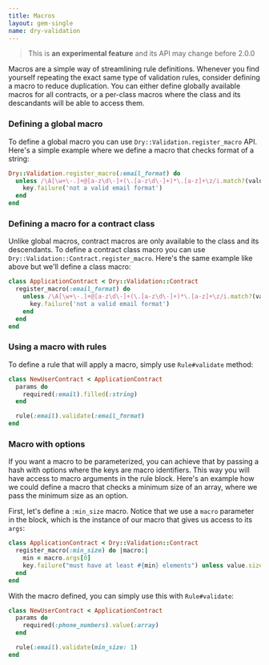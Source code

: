 ```yaml
---
title: Macros
layout: gem-single
name: dry-validation
---
```


> This is **an experimental feature** and its API may change before 2.0.0

Macros are a simple way of streamlining rule definitions. Whenever you find yourself repeating the exact same type of validation rules, consider defining a macro to reduce duplication. You can either define globally available macros for all contracts, or a per-class macros where the class and its descandants will be able to access them.

### Defining a global macro

To define a global macro you can use `Dry::Validation.register_macro` API. Here's a simple example where we define a macro that checks format of a string:

``` ruby
Dry::Validation.register_macro(:email_format) do
  unless /\A[\w+\-.]+@[a-z\d\-]+(\.[a-z\d\-]+)*\.[a-z]+\z/i.match?(value)
    key.failure('not a valid email format')
  end
end
```

### Defining a macro for a contract class

Unlike global macros, contract macros are only available to the class and its descendants. To define a contract class macro you can use `Dry::Validation::Contract.register_macro`. Here's the same example like above but we'll define a class macro:

``` ruby
class ApplicationContract < Dry::Validation::Contract
  register_macro(:email_format) do
    unless /\A[\w+\-.]+@[a-z\d\-]+(\.[a-z\d\-]+)*\.[a-z]+\z/i.match?(value)
      key.failure('not a valid email format')
    end
  end
end
```

### Using a macro with rules

To define a rule that will apply a macro, simply use `Rule#validate` method:

```ruby
class NewUserContract < ApplicationContract
  params do
    required(:email).filled(:string)
  end

  rule(:email).validate(:email_format)
end
```

### Macro with options

If you want a macro to be parameterized, you can achieve that by passing a hash with options where the keys are macro identifiers. This way you will have access to macro arguments in the rule block. Here's an example how we could define a macro that checks a minimum size of an array, where we pass the minimum size as an option.

First, let's define a `:min_size` macro. Notice that we use a `macro` parameter in the block, which is the instance of our macro that gives us access to its `args`:

```ruby
class ApplicationContract < Dry::Validation::Contract
  register_macro(:min_size) do |macro:|
    min = macro.args[0]
    key.failure("must have at least #{min} elements") unless value.size >= min
  end
end
```

With the macro defined, you can simply use this with `Rule#validate`:

```ruby
class NewUserContract < ApplicationContract
  params do
    required(:phone_numbers).value(:array)
  end

  rule(:email).validate(min_size: 1)
end
```